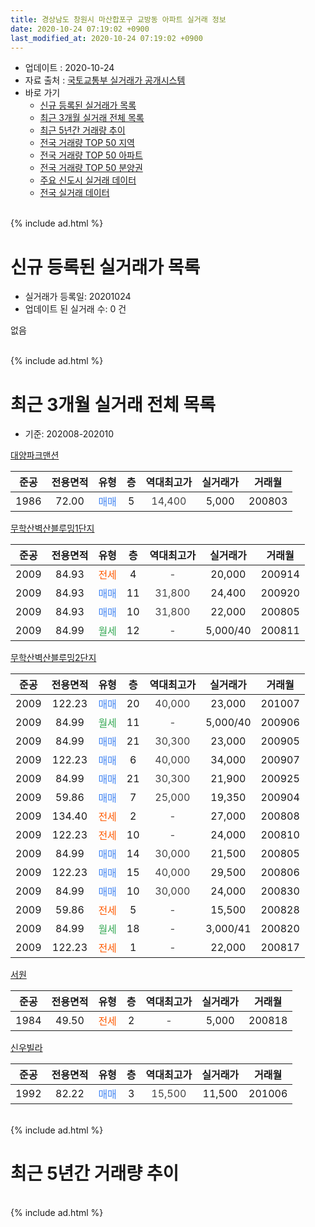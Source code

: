 ```yaml
---
title: 경상남도 창원시 마산합포구 교방동 아파트 실거래 정보
date: 2020-10-24 07:19:02 +0900
last_modified_at: 2020-10-24 07:19:02 +0900
---
```


* 업데이트 : 2020-10-24
* 자료 출처 : [국토교통부 실거래가 공개시스템](http://rt.molit.go.kr)
* 바로 가기
    * [신규 등록된 실거래가 목록](#신규-등록된-실거래가-목록)
    * [최근 3개월 실거래 전체 목록](#최근-3개월-실거래-전체-목록)
    * [최근 5년간 거래량 추이](#최근-5년간-거래량-추이)
    * [전국 거래량 TOP 50 지역](https://inasie.github.io/apt-trade-info/최근-3개월-전국에서-가장-거래가-많이-발생한-지역)
    * [전국 거래량 TOP 50 아파트](https://inasie.github.io/apt-trade-info/최근-3개월-전국에서-가장-거래가-많이-발생한-아파트)
    * [전국 거래량 TOP 50 분양권](https://inasie.github.io/apt-trade-info/최근-3개월-전국에서-가장-거래가-많이-발생한-분양권)
    * [주요 신도시 실거래 데이터](https://inasie.github.io/apt-trade-info/주요-신도시)
    * [전국 실거래 데이터](https://inasie.github.io/apt-trade-info/전국)
<br>
{% include ad.html %}
<br>

# 신규 등록된 실거래가 목록
* 실거래가 등록일: 20201024
* 업데이트 된 실거래 수: 0 건

없음

<br>
{% include ad.html %}
<br>

# 최근 3개월 실거래 전체 목록
* 기준: 202008-202010


[대양파크맨션](https://search.naver.com/search.naver?query=%EA%B2%BD%EC%83%81%EB%82%A8%EB%8F%84+%EC%B0%BD%EC%9B%90%EC%8B%9C+%EB%A7%88%EC%82%B0%ED%95%A9%ED%8F%AC%EA%B5%AC+%EA%B5%90%EB%B0%A9%EB%8F%99+%EB%8C%80%EC%96%91%ED%8C%8C%ED%81%AC%EB%A7%A8%EC%85%98)

|준공|전용면적|유형|층|역대최고가|실거래가|거래월|
|:---:|:---:|:---:|:---:|:---:|:---:|:---:|
|1986|72.00|<span style="color:#4285f3">매매</span>|5|<span style="color:#444444">14,400</span>|5,000|200803|

[무학산벽산블루밍1단지](https://search.naver.com/search.naver?query=%EA%B2%BD%EC%83%81%EB%82%A8%EB%8F%84+%EC%B0%BD%EC%9B%90%EC%8B%9C+%EB%A7%88%EC%82%B0%ED%95%A9%ED%8F%AC%EA%B5%AC+%EA%B5%90%EB%B0%A9%EB%8F%99+%EB%AC%B4%ED%95%99%EC%82%B0%EB%B2%BD%EC%82%B0%EB%B8%94%EB%A3%A8%EB%B0%8D1%EB%8B%A8%EC%A7%80)

|준공|전용면적|유형|층|역대최고가|실거래가|거래월|
|:---:|:---:|:---:|:---:|:---:|:---:|:---:|
|2009|84.93|<span style="color:#ff5a00">전세</span>|4|<span style="color:#444444">-</span>|20,000|200914|
|2009|84.93|<span style="color:#4285f3">매매</span>|11|<span style="color:#444444">31,800</span>|24,400|200920|
|2009|84.93|<span style="color:#4285f3">매매</span>|10|<span style="color:#444444">31,800</span>|22,000|200805|
|2009|84.99|<span style="color:#34a853">월세</span>|12|<span style="color:#444444">-</span>|5,000/40|200811|

[무학산벽산블루밍2단지](https://search.naver.com/search.naver?query=%EA%B2%BD%EC%83%81%EB%82%A8%EB%8F%84+%EC%B0%BD%EC%9B%90%EC%8B%9C+%EB%A7%88%EC%82%B0%ED%95%A9%ED%8F%AC%EA%B5%AC+%EA%B5%90%EB%B0%A9%EB%8F%99+%EB%AC%B4%ED%95%99%EC%82%B0%EB%B2%BD%EC%82%B0%EB%B8%94%EB%A3%A8%EB%B0%8D2%EB%8B%A8%EC%A7%80)

|준공|전용면적|유형|층|역대최고가|실거래가|거래월|
|:---:|:---:|:---:|:---:|:---:|:---:|:---:|
|2009|122.23|<span style="color:#4285f3">매매</span>|20|<span style="color:#444444">40,000</span>|23,000|201007|
|2009|84.99|<span style="color:#34a853">월세</span>|11|<span style="color:#444444">-</span>|5,000/40|200906|
|2009|84.99|<span style="color:#4285f3">매매</span>|21|<span style="color:#444444">30,300</span>|23,000|200905|
|2009|122.23|<span style="color:#4285f3">매매</span>|6|<span style="color:#444444">40,000</span>|34,000|200907|
|2009|84.99|<span style="color:#4285f3">매매</span>|21|<span style="color:#444444">30,300</span>|21,900|200925|
|2009|59.86|<span style="color:#4285f3">매매</span>|7|<span style="color:#444444">25,000</span>|19,350|200904|
|2009|134.40|<span style="color:#ff5a00">전세</span>|2|<span style="color:#444444">-</span>|27,000|200808|
|2009|122.23|<span style="color:#ff5a00">전세</span>|10|<span style="color:#444444">-</span>|24,000|200810|
|2009|84.99|<span style="color:#4285f3">매매</span>|14|<span style="color:#444444">30,000</span>|21,500|200805|
|2009|122.23|<span style="color:#4285f3">매매</span>|15|<span style="color:#444444">40,000</span>|29,500|200806|
|2009|84.99|<span style="color:#4285f3">매매</span>|10|<span style="color:#444444">30,000</span>|24,000|200830|
|2009|59.86|<span style="color:#ff5a00">전세</span>|5|<span style="color:#444444">-</span>|15,500|200828|
|2009|84.99|<span style="color:#34a853">월세</span>|18|<span style="color:#444444">-</span>|3,000/41|200820|
|2009|122.23|<span style="color:#ff5a00">전세</span>|1|<span style="color:#444444">-</span>|22,000|200817|

[서원](https://search.naver.com/search.naver?query=%EA%B2%BD%EC%83%81%EB%82%A8%EB%8F%84+%EC%B0%BD%EC%9B%90%EC%8B%9C+%EB%A7%88%EC%82%B0%ED%95%A9%ED%8F%AC%EA%B5%AC+%EA%B5%90%EB%B0%A9%EB%8F%99+%EC%84%9C%EC%9B%90)

|준공|전용면적|유형|층|역대최고가|실거래가|거래월|
|:---:|:---:|:---:|:---:|:---:|:---:|:---:|
|1984|49.50|<span style="color:#ff5a00">전세</span>|2|<span style="color:#444444">-</span>|5,000|200818|

[신우빌라](https://search.naver.com/search.naver?query=%EA%B2%BD%EC%83%81%EB%82%A8%EB%8F%84+%EC%B0%BD%EC%9B%90%EC%8B%9C+%EB%A7%88%EC%82%B0%ED%95%A9%ED%8F%AC%EA%B5%AC+%EA%B5%90%EB%B0%A9%EB%8F%99+%EC%8B%A0%EC%9A%B0%EB%B9%8C%EB%9D%BC)

|준공|전용면적|유형|층|역대최고가|실거래가|거래월|
|:---:|:---:|:---:|:---:|:---:|:---:|:---:|
|1992|82.22|<span style="color:#4285f3">매매</span>|3|<span style="color:#444444">15,500</span>|11,500|201006|


<br>
{% include ad.html %}
<br>

# 최근 5년간 거래량 추이


<div style="width:100%;">
    <canvas id="deal_progress" height="200"></canvas>
</div>

<script>
new Chart(document.getElementById("deal_progress"), {
    type: 'line',
    data: {
        labels: ['201510','201511','201512','201601','201602','201603','201604','201605','201606','201607','201608','201609','201610','201611','201612','201701','201702','201703','201704','201705','201706','201707','201708','201709','201710','201711','201712','201801','201802','201803','201804','201805','201806','201807','201808','201809','201810','201811','201812','201901','201902','201903','201904','201905','201906','201907','201908','201909','201910','201911','201912','202001','202002','202003','202004','202005','202006','202007','202008','202009','202010'],
        datasets: [{
            label: '매매',
            pointRadius: 1,
            data: [8, 4, 3, 5, 1, 7, 1, 3, 4, 4, 3, 3, 4, 8, 7, 1, 4, 5, 2, 4, 1, 3, 3, 3, 1, 2, 2, 2, 1, 4, 6, 0, 3, 1, 0, 4, 0, 1, 1, 3, 1, 2, 0, 0, 3, 2, 2, 0, 4, 5, 0, 3, 3, 3, 2, 3, 11, 8, 5, 5, 2],
            borderColor: "rgba(255, 201, 14, 1)",
            backgroundColor: "rgba(255, 201, 14, 0.5)",
            fill: false,
            lineTension: 0
        },{
            label: '전월세',
            pointRadius: 1,
            data: [7, 10, 12, 4, 8, 1, 5, 4, 6, 6, 3, 2, 0, 2, 5, 3, 3, 4, 6, 2, 2, 4, 4, 3, 6, 11, 3, 5, 3, 5, 2, 5, 11, 5, 2, 1, 2, 0, 6, 3, 4, 7, 1, 4, 10, 4, 5, 4, 5, 2, 5, 6, 9, 7, 4, 5, 4, 9, 7, 2, 0],
            borderColor: "rgba(0, 141, 185, 1)",
            backgroundColor: "rgba(0, 141, 185, 0.5)",
            fill: false,
            lineTension: 0
        }
        ]
    },
    options: {
        responsive: true,
        title: {
            display: false
        },
        tooltips: {
            mode: 'index',
            intersect: false
        },
        hover: {
            mode: 'nearest',
            intersect: true
        },
        scales: {
            xAxes: [{
                display: true,
                scaleLabel: {
                    display: true,
                    labelString: '년/월'
                }
            }],
            yAxes: [{
                display: true,
                ticks: {
                    suggestedMin: 0,
                },
                scaleLabel: {
                    display: true,
                    labelString: '실거래 수'
                }
            }]
        }
    }
});

</script>


<br>
{% include ad.html %}
<br>

